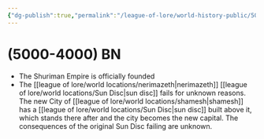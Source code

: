 ```yaml
---
{"dg-publish":true,"permalink":"/league-of-lore/world-history-public/5000-4000-bn/"}
---
```


# (5000-4000) BN

- The Shuriman Empire is officially founded
- The [[league of lore/world locations/nerimazeth\|nerimazeth]] [[league of lore/world locations/Sun Disc\|sun disc]] fails for unknown reasons. The new City of [[league of lore/world locations/shamesh\|shamesh]] has a [[league of lore/world locations/Sun Disc\|sun disc]] built above it, which stands there after and the city becomes the new capital. The consequences of the original Sun Disc failing are unknown.